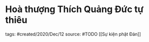 # Hoà thượng Thích Quảng Đức tự thiêu

tags: #created/2020/Dec/12
source: #TODO
[[Sự kiện phật Đản]]